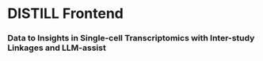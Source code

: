 # DISTILL Frontend

### Data to Insights in Single-cell Transcriptomics with Inter-study Linkages and LLM-assist

